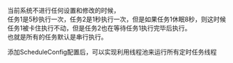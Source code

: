 当前系统不进行任何设置和修改的时候，<br>
任务1是5秒执行一次，任务2是1秒执行一次，但是如果任务1休眠8秒，则这时候任务1被卡住执行不动，但是任务2也在等待任务1执行完毕后执行。<br>
也就是所有的任务默认是串行执行。


添加ScheduleConfig配置后，可以实现利用线程池来运行所有定时任务线程


